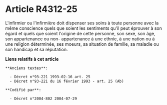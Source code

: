 # Article R4312-25

L'infirmier ou l'infirmière doit dispenser ses soins à toute personne avec la même conscience quels que soient les sentiments
qu'il peut éprouver à son égard et quels que soient l'origine de cette personne, son sexe, son âge, son appartenance ou non-
appartenance à une ethnie, à une nation ou à une religion déterminée, ses moeurs, sa situation de famille, sa maladie ou son
handicap et sa réputation.

**Liens relatifs à cet article**

	**Anciens textes**:

	  - Décret n°93-221 1993-02-16 art. 25
	  - Décret n°93-221 du 16 février 1993 - art. 25 (Ab)

	**Codifié par**:

	  - Décret n°2004-802 2004-07-29
